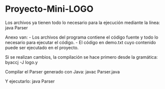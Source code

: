 # Proyecto-Mini-LOGO

Los archivos ya tienen todo lo necesario para la ejecución mediante la línea:
	java Parser


Anexo van:
	- Los archivos del programa contiene el código fuente y todo lo necesario para ejecutar el código.
	- El código en demo.txt cuyo contenido puede ser ejecutado en el proyecto.


Si se realizan cambios, la compilación se hace primero desde la gramática:
	byaccj -J logo.y

Compilar el Parser generado con Java:
javac Parser.java

Y ejecutarlo:
java Parser
